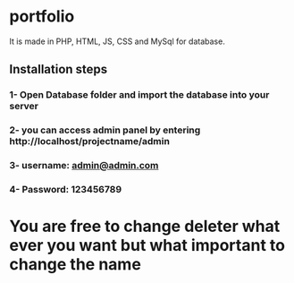 # portfolio
It is made in PHP, HTML, JS, CSS and MySql for database.
## Installation steps
### 1- Open Database folder and import the database into your server 
### 2- you can access admin panel by entering http://localhost/projectname/admin
### 3- username: admin@admin.com
### 4- Password: 123456789
# You are free to change deleter what ever you want but what important to change the name 
 
